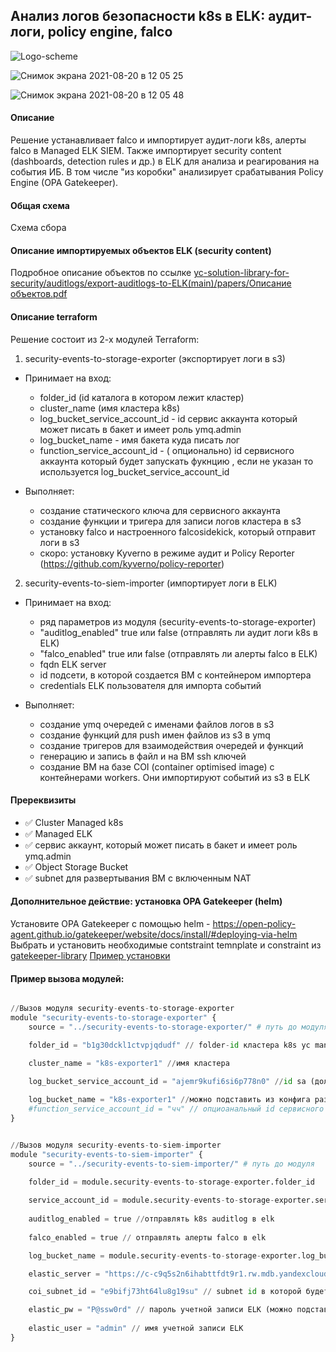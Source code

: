 ## Анализ логов безопасности k8s в ELK: аудит-логи, policy engine, falco 

![Logo-scheme](https://user-images.githubusercontent.com/85429798/130331398-27cc1d8f-0b2c-4c1d-9be5-b1186116b618.png)

![Снимок экрана 2021-08-20 в 12 05 25](https://user-images.githubusercontent.com/85429798/130331405-26a909ae-0171-47b2-93a2-c656632d262c.png)

![Снимок экрана 2021-08-20 в 12 05 48](https://user-images.githubusercontent.com/85429798/130331411-cf016471-ad7b-49d6-870a-f13f07ba79b5.png)


#### Описание 
Решение устанавливает falco и импортирует аудит-логи k8s, алерты falco в Managed ELK SIEM. Также импортирует security content (dashboards, detection rules и др.) в ELK для анализа и реагирования на события ИБ. В том числе "из коробки" анализирует срабатывания Policy Engine (OPA Gatekeeper).

#### Общая схема 

Схема сбора


#### Описание импортируемых объектов ELK (security content)
Подробное описание объектов по ссылке [yc-solution-library-for-security/auditlogs/export-auditlogs-to-ELK(main)/papers/Описание объектов.pdf](https://github.com/yandex-cloud/yc-solution-library-for-security/tree/master/auditlogs/export-auditlogs-to-ELK(main)/papers)

#### Описание terraform 

Решение состоит из 2-х модулей Terraform:
1) security-events-to-storage-exporter (экспортирует логи в s3)
- Принимает на вход: 
    - folder_id (id каталога в котором лежит кластер)
	- cluster_name (имя кластера k8s)
	- log_bucket_service_account_id - id сервис аккаунта который может писать в бакет и имеет роль ymq.admin
	- log_bucket_name - имя бакета куда писать лог
	- function_service_account_id - ( опционально) id сервисного аккаунта который будет запускать фукнцию , если не указан то используется log_bucket_service_account_id

- Выполняет: 
	- создание статического ключа для сервисного аккаунта
	- создание функции и тригера для записи логов кластера в s3
	- установку falco и настроенного falcosidekick, который отправит логи в s3
	- скоро: установку Kyverno в режиме аудит и Policy Reporter (https://github.com/kyverno/policy-reporter)

2) security-events-to-siem-importer (импортирует логи в ELK)
- Принимает на вход: 
    - ряд параметров из модуля (security-events-to-storage-exporter)
    - "auditlog_enabled" true или false (отправлять ли аудит логи k8s в ELK)
    - "falco_enabled" true или false (отправлять ли алерты falco в ELK)
    - fqdn ELK server
    - id подсети, в которой создается ВМ с контейнером импортера
    - credentials ELK пользователя для импорта событий

- Выполняет: 
	- создание ymq очередей с именами файлов логов в s3
    - создание функций для push имен файлов из s3 в ymq
    - создание тригеров для взаимодействия очередей и функций
    - генерацию и запись в файл и на ВМ ssh ключей
    - создание ВМ на базе COI (container optimised image) с контейнерами workers. Они импортируют событий из s3 в ELK

#### Пререквизиты
- :white_check_mark: Cluster Managed k8s
- :white_check_mark: Managed ELK
- :white_check_mark: сервис аккаунт, который может писать в бакет и имеет роль ymq.admin
- :white_check_mark: Object Storage Bucket 
- :white_check_mark: subnet для развертывания ВМ с включенным NAT


#### Дополнительное действие: установка OPA Gatekeeper (helm)
Установите OPA Gatekeeper с помощью helm - https://open-policy-agent.github.io/gatekeeper/website/docs/install/#deploying-via-helm
Выбрать и установить необходимые contstraint temnplate и constraint из [gatekeeper-library](https://github.com/open-policy-agent/gatekeeper-library/tree/master/library/pod-security-policy) 
[Пример установки](https://github.com/open-policy-agent/gatekeeper-library#usage)


#### Пример вызова модулей:
```Python

//Вызов модуля security-events-to-storage-exporter
module "security-events-to-storage-exporter" {
    source = "../security-events-to-storage-exporter/" # путь до модуля

    folder_id = "b1g30dckl1ctvpjqdudf" // folder-id кластера k8s yc managed-kubernetes cluster get --id <ID кластера> --format=json | jq  .folder_id

    cluster_name = "k8s-exporter1" //имя кластера

    log_bucket_service_account_id = "ajemr9kufi6si6p778n0" //id sa (должен обладать ролями: ymq.admin, write to bucket)
    
    log_bucket_name = "k8s-exporter1" //можно подставить из конфига развертывания
    #function_service_account_id = "чч" // опциоанальный id сервисного аккаунта который вызывает функции - если не выставлен то функция вызывается от имени log_bucket_service_account_id
}


//Вызов модуля security-events-to-siem-importer
module "security-events-to-siem-importer" {
    source = "../security-events-to-siem-importer/" # путь до модуля

    folder_id = module.security-events-to-storage-exporter.folder_id 
    
    service_account_id = module.security-events-to-storage-exporter.service_account_id
    
    auditlog_enabled = true //отправлять k8s auditlog в elk
    
    falco_enabled = true // отправлять алерты falco в elk 

    log_bucket_name = module.security-events-to-storage-exporter.log_bucket_name

    elastic_server = "https://c-c9q5s2n6ihabttfdt9r1.rw.mdb.yandexcloud.net" // url ELK "https://c-xxx.rw.mdb.yandexcloud.net" (можно подставить из модуля module.yc-managed-elk.elk_fqdn)

    coi_subnet_id = "e9bifj73ht64lu8g19su" // subnet id в которой будет развернута ВМ с контейнером (обязательно включить NAT)

    elastic_pw = "P@ssw0rd" // пароль учетной записи ELK (можно подставить из модуля module.yc-managed-elk.elk-pass)
    
    elastic_user = "admin" // имя учетной записи ELK
}
    
```
